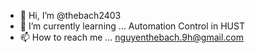 - 👋 Hi, I’m @thebach2403
- 🌱 I’m currently learning ... Automation Control in HUST
- 📫 How to reach me ... nguyenthebach.9h@gmail.com

<!---
thebach2403/thebach2403 is a ✨ special ✨ repository because its `README.md` (this file) appears on your GitHub profile.
You can click the Preview link to take a look at your changes.
--->
